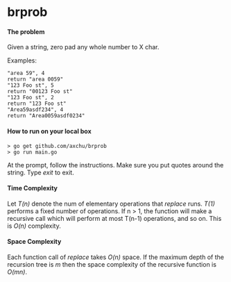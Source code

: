 # brprob

#### The problem
Given a string, zero pad any whole number to X char.

Examples:
```
"area 59", 4
return "area 0059"
"123 Foo st", 5
return "00123 Foo st"
"123 Foo st", 2
return "123 Foo st"
"Area59asdf234", 4
return "Area0059asdf0234"
```

#### How to run on your local box
```
> go get github.com/axchu/brprob
> go run main.go
```
At the prompt, follow the instructions. Make sure you put quotes around the string. Type *exit* to exit.

#### Time Complexity
Let *T(n)* denote the num of elementary operations that *replace* runs. *T(1)* performs a fixed number of operations. If n > 1, the function will make a recursive call which will perform at most T(n-1) operations, and so on. This is *O(n)* complexity.

#### Space Complexity
Each function call of *replace* takes *O(n)* space. If the maximum depth of the recursion tree is *m* then the space complexity of the recursive function is *O(mn)*.
